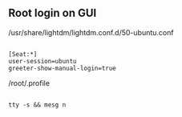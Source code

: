 ## Root login on GUI
/usr/share/lightdm/lightdm.conf.d/50-ubuntu.conf
<pre><code>
[Seat:*]
user-session=ubuntu
greeter-show-manual-login=true
</pre></code>
/root/.profile
<pre><code>
tty -s && mesg n
</pre></code>
